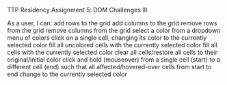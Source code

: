 TTP Residency Assignment 5: DOM Challenges III

As a user, I can:
  add rows to the grid
  add columns to the grid
  remove rows from the grid
  remove columns from the grid
  select a color from a dropdown menu of colors
  click on a single cell, changing its color to the currently selected color
  fill all uncolored cells with the currently selected color
  fill all cells with the currently selected color
  clear all cells/restore all cells to their original/initial color
  click and hold (mouseover) from a single cell (start) to a different cell (end) such that all affected/hovered-over cells from start to end change to the 
  currently selected color
